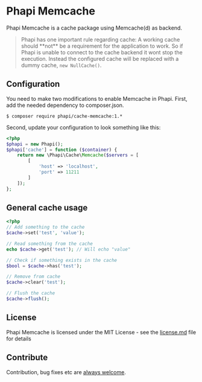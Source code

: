 # Phapi Memcache

Phapi Memcache is a cache package using Memcache(d) as backend.


<blockquote>Phapi has one important rule regarding cache: A working cache should **not** be a requirement for the application to work. So if Phapi is unable to connect to the cache backend it wont stop the execution. Instead the configured cache will be replaced with a dummy cache, <code>new NullCache()</code>.</blockquote>

## Configuration
You need to make two modifications to enable Memcache in Phapi. First, add the needed dependency to composer.json.
```shell
$ composer require phapi/cache-memcache:1.*
```
Second, update your configuration to look something like this:
```php
<?php
$phapi = new Phapi();
$phapi['cache'] = function ($container) {
    return new \Phapi\Cache\Memcache($servers = [
        [
            'host' => 'localhost',
            'port' => 11211
        ]
    ]);
};
```


## General cache usage
```php
<?php
// Add something to the cache
$cache->set('test', 'value');

// Read something from the cache
echo $cache->get('test'); // Will echo "value"

// Check if something exists in the cache
$bool = $cache->has('test');

// Remove from cache
$cache->clear('test');

// Flush the cache
$cache->flush();
```


## License
Phapi Memcache is licensed under the MIT License - see the [license.md](https://github.com/phapi/cache-memcache/blob/master/license.md) file for details

## Contribute
Contribution, bug fixes etc are [always welcome](https://github.com/phapi/cache-memcache/issues/new).
